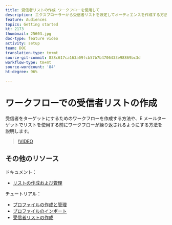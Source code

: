 ```yaml
---
title: 受信者リストの作成 ワークフローを使用して
description: エクスプローラーから受信者リストを設定してオーディエンスを作成する方法を説明します。
feature: Audiences
topics: Getting started
kt: 2173
thumbnail: 25603.jpg
doc-type: feature video
activity: setup
team: DOC
translation-type: tm+mt
source-git-commit: 838c617ca163a09fcb57b7b4706433e98869bc3d
workflow-type: tm+mt
source-wordcount: '84'
ht-degree: 96%

---
```



# ワークフローでの受信者リストの作成

受信者をターゲットにするためのワークフローを作成する方法や、E メールターゲットでリストを使用する前にワークフローが繰り返されるようにする方法を説明します。

>[!VIDEO](https://video.tv.adobe.com/v/25603?quality=12)

## その他のリソース

ドキュメント：

* [リストの作成および管理](https://docs.adobe.com/content/help/ja-JP/campaign-classic/using/getting-started/profile-management/creating-and-managing-lists.html)

チュートリアル：

* [プロファイルの作成と管理](/help/profile-management/create-and-manage-profiles.md)
* [プロファイルのインポート](/help/data-management/importing-profiles.md)
* [受信者リストの作成](/help/profile-management/creating-a-list-of-recipients.md)
